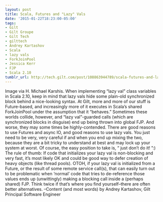 ```yaml
---
layout: post
title: Scala, Futures and "Lazy" Vals
date: '2015-01-22T18:23:00-05:00'
tags:
- Gilt
- Gilt Groupe
- Gilt Tech
- gilttech
- Andrey Kartashov
- Scala
- lazy vals
- ForkJoinPool
- Jessica Kerr
- FJP
- Scala 2.10
tumblr_url: http://tech.gilt.com/post/108863944789/scala-futures-and-lazy-vals
---
```


Image via H. Michael Karshis. 
When implementing “lazy val” class variables in Scala 2.10, keep in mind that lazy vals hide some plain-old synchronized block behind a nice-looking syntax. At Gilt, more and more of our stuff is Future-based, and increasingly more of it executes in Scala’s shared ForkJoinPool under the assumption that it “behaves.” Sometimes these worlds collide, however, and “lazy val”-guarded calls (which are synchronized blocks in disguise) end up being thrown into global FJP. And worse, they may some times be highly-contended.
There are good reasons to use Futures and async IO, and good reasons to use lazy vals. You just need to be very, very careful if and when you end up mixing the two, because they are a bit tricky to understand at best and may lock up your system at worst. Of course, the easy position to take is, “ just don’t do it! ”:)  The rule of thumb: If code that initializes your lazy val is non-blocking and very fast, it’s most likely OK and could be good way to defer creation of heavy objects (like thread pools). OTOH, if your lazy val is initialized from a Future, or the result of some remote service call(s), that can easily turn out to be problematic when ‘normal’ code that tries to de-reference those values ends up (unwittingly) making a blocking call inside a (perhaps shared) FJP. Think twice if that’s where you find yourself–there are often better alternatives. –Content (and most words) by Andrey Kartashov, Gilt Principal Software Engineer
